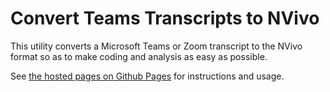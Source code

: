 # Convert Teams Transcripts to NVivo

This utility converts a Microsoft Teams or Zoom transcript to the NVivo format so as to make coding and analysis as easy as possible.

See [the hosted pages on Github Pages](https://securityessentials.github.io/Teams2NVivo/index.html ) for instructions and usage.

